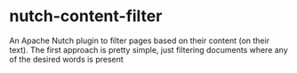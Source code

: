 nutch-content-filter
====================

An Apache Nutch plugin to filter pages based on their content (on their text). The first approach is pretty simple, just filtering documents where any of the desired words is present
